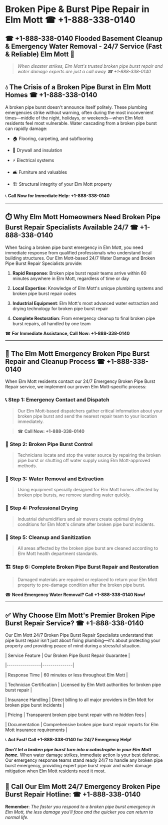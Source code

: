 # Broken Pipe & Burst Pipe Repair in Elm Mott ☎ +1-888-338-0140  
## ☎ +1-888-338-0140 Flooded Basement Cleanup & Emergency Water Removal - 24/7 Service (Fast & Reliable) Elm Mott 🚨  

> *When disaster strikes, Elm Mott's trusted broken pipe burst repair and water damage experts are just a call away ☎ +1-888-338-0140*  

## 💧 The Crisis of a Broken Pipe Burst in Elm Mott Homes ☎ +1-888-338-0140  

A broken pipe burst doesn't announce itself politely. These plumbing emergencies strike without warning, often during the most inconvenient times—middle of the night, holidays, or weekends—when Elm Mott residents feel most vulnerable. Water cascading from a broken pipe burst can rapidly damage:  

* 🏠 Flooring, carpeting, and subflooring  
* 🧱 Drywall and insulation  
* ⚡ Electrical systems  
* 🛋️ Furniture and valuables  
* 🏗️ Structural integrity of your Elm Mott property  

📞 **Call Now for Immediate Help: +1-888-338-0140**  

---  

## ⏱️ Why Elm Mott Homeowners Need Broken Pipe Burst Repair Specialists Available 24/7 ☎ +1-888-338-0140  

When facing a broken pipe burst emergency in Elm Mott, you need immediate response from qualified professionals who understand local building structures. Our Elm Mott-based 24/7 Water Damage and Broken Pipe Burst Repair Specialists provide:  

1. **Rapid Response**: Broken pipe burst repair teams arrive within 60 minutes anywhere in Elm Mott, regardless of time or day  
2. **Local Expertise**: Knowledge of Elm Mott's unique plumbing systems and broken pipe burst repair codes  
3. **Industrial Equipment**: Elm Mott's most advanced water extraction and drying technology for broken pipe burst repair  
4. **Complete Restoration**: From emergency cleanup to final broken pipe burst repairs, all handled by one team  

☎ **For Immediate Assistance, Call Now: +1-888-338-0140**  

---  

## 🔧 The Elm Mott Emergency Broken Pipe Burst Repair and Cleanup Process ☎ +1-888-338-0140  

When Elm Mott residents contact our 24/7 Emergency Broken Pipe Burst Repair service, we implement our proven Elm Mott-specific process:  

### 📞 Step 1: Emergency Contact and Dispatch  
> Our Elm Mott-based dispatchers gather critical information about your broken pipe burst and send the nearest repair team to your location immediately.  
> ☎ **Call Now: +1-888-338-0140**  

### 🚿 Step 2: Broken Pipe Burst Control  
> Technicians locate and stop the water source by repairing the broken pipe burst or shutting off water supply using Elm Mott-approved methods.  

### 🌊 Step 3: Water Removal and Extraction  
> Using equipment specially designed for Elm Mott homes affected by broken pipe bursts, we remove standing water quickly.  

### 💨 Step 4: Professional Drying  
> Industrial dehumidifiers and air movers create optimal drying conditions for Elm Mott's climate after broken pipe burst incidents.  

### 🧼 Step 5: Cleanup and Sanitization  
> All areas affected by the broken pipe burst are cleaned according to Elm Mott health department standards.  

### 🏗️ Step 6: Complete Broken Pipe Burst Repair and Restoration  
> Damaged materials are repaired or replaced to return your Elm Mott property to pre-damage condition after the broken pipe burst.  

☎ **Need Emergency Water Removal? Call +1-888-338-0140 Now!**  

---  

## ✅ Why Choose Elm Mott's Premier Broken Pipe Burst Repair Service? ☎ +1-888-338-0140  

Our Elm Mott 24/7 Broken Pipe Burst Repair Specialists understand that pipe burst repair isn't just about fixing plumbing—it's about protecting your property and providing peace of mind during a stressful situation.  

| Service Feature | Our Broken Pipe Burst Repair Guarantee |  
|-----------------|---------------|  
| Response Time | 60 minutes or less throughout Elm Mott |  
| Technician Certification | Licensed by Elm Mott authorities for broken pipe burst repair |  
| Insurance Handling | Direct billing to all major providers in Elm Mott for broken pipe burst incidents |  
| Pricing | Transparent broken pipe burst repair with no hidden fees |  
| Documentation | Comprehensive broken pipe burst repair reports for Elm Mott insurance requirements |  

📞 **Act Fast! Call +1-888-338-0140 for 24/7 Emergency Help!**  

***Don't let a broken pipe burst turn into a catastrophe in your Elm Mott home.*** When water damage strikes, immediate action is your best defense. Our emergency response teams stand ready 24/7 to handle any broken pipe burst emergency, providing expert pipe burst repair and water damage mitigation when Elm Mott residents need it most.  

## 📱 Call Our Elm Mott 24/7 Emergency Broken Pipe Burst Repair Hotline: ☎ +1-888-338-0140  

**Remember**: *The faster you respond to a broken pipe burst emergency in Elm Mott, the less damage you'll face and the quicker you can return to normal life.*